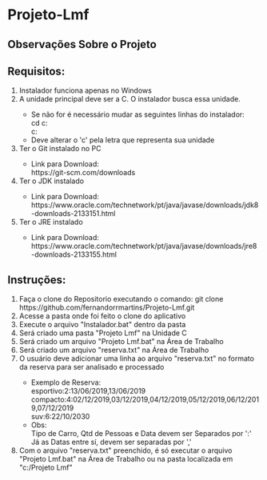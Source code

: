# Projeto-Lmf

<h2>Observações Sobre o Projeto</h2>
<ul>
	
</ul>

<h2>Requisitos:</h2>
<ol>
	<li>Instalador funciona apenas no Windows</li>
	<li>A unidade principal deve ser a C. O instalador busca essa unidade.</li>
	<ul>
		<li>Se não for é necessário mudar as seguintes linhas do instalador:</li>
		cd c:<br>
		c:<br>
		<li>Deve alterar o 'c' pela letra que representa sua unidade</li>
	</ul>
	<li>Ter o Git instalado no PC</li>
	<ul>
		<li>Link para Download:</br>
		https://git-scm.com/downloads</li>
	</ul>
	<li>Ter o JDK instalado</li>
	<ul>
		<li>Link para Download:</br>
		https://www.oracle.com/technetwork/pt/java/javase/downloads/jdk8-downloads-2133151.html</li>
	</ul>
	<li>Ter o JRE instalado</li>
	<ul>
		<li>Link para Download:</br>
		https://www.oracle.com/technetwork/pt/java/javase/downloads/jre8-downloads-2133155.html</li>
	</ul>
</ol>

<h2>Instruções:</h2>
<ol>
	<li>Faça o clone do Repositorio executando o comando:
	git clone https://github.com/fernandorrmartins/Projeto-Lmf.git</li>
	<li>Acesse a pasta onde foi feito o clone do aplicativo</li>
	<li>Execute o arquivo "Instalador.bat" dentro da pasta</li>
	<li>Será criado uma pasta "Projeto Lmf" na Unidade C</li>
	<li>Será criado um arquivo "Projeto Lmf.bat" na Área de Trabalho</li>
	<li>Será criado um arquivo "reserva.txt" na Área de Trabalho</li>
	<li>O usuário deve adicionar uma linha ao arquivo "reserva.txt" no formato da reserva para ser analisado e processado</li>
	<ul>
		<li>Exemplo de Reserva:</li>
		esportivo:2:13/06/2019,13/06/2019</br>
		compacto:4:02/12/2019,03/12/2019,04/12/2019,05/12/2019,06/12/2019,07/12/2019</br>
		suv:6:22/10/2030
		<li>Obs:</li>
		Tipo de Carro, Qtd de Pessoas e Data devem ser Separados por ':'</br>
		Já as Datas entre sí, devem ser separadas por ','
	</ul>
	<li>Com o arquivo "reserva.txt" preenchido, é só executar o arquivo "Projeto Lmf.bat" na Área de Trabalho ou na pasta localizada em "c:/Projeto Lmf"</li>
</ol>